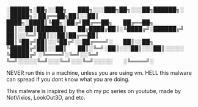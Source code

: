 ░█████╗░██╗░░██╗  ███╗░░░███╗██╗░░░██╗██████╗░  ░█████╗░
██╔══██╗██║░░██║  ████╗░████║╚██╗░██╔╝██╔══██╗  ██╔══██╗
██║░░██║███████║  ██╔████╔██║░╚████╔╝░██████╔╝  ██║░░╚═╝
██║░░██║██╔══██║  ██║╚██╔╝██║░░╚██╔╝░░██╔═══╝░  ██║░░██╗
╚█████╔╝██║░░██║  ██║░╚═╝░██║░░░██║░░░██║░░░░░  ╚█████╔╝
░╚════╝░╚═╝░░╚═╝  ╚═╝░░░░░╚═╝░░░╚═╝░░░╚═╝░░░░░  ░╚════╝░

NEVER run this in a machine, unless you are using vm.
HELL this malware can spread if you dont know what you are doing.

This malware is inspired by the oh my pc series on youtube, made by NotVixios, LookOut3D, and etc.
